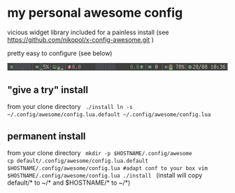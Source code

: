 my personal awesome config
==========================

vicious widget library included for a painless install
(see https://github.com/nikopol/x-config-awesome.git )

pretty easy to configure (see below)

![systray screenshot](systray.png)


"give a try" install
--------------------
from your clone directory
<code>
./install
ln -s ~/.config/awesome/config.lua.default ~/.config/awesome/config.lua
</code>

permanent install
-----------------
from your clone directory
<code>
mkdir -p $HOSTNAME/.config/awesome
cp default/.config/awesome/config.lua.default $HOSTNAME/.config/awesome/config.lua
#adapt conf to your box
vim $HOSTNAME/.config/awesome/config.lua
./install
</code>
(install will copy default/* to ~/* and $HOSTNAME/* to ~/*)
